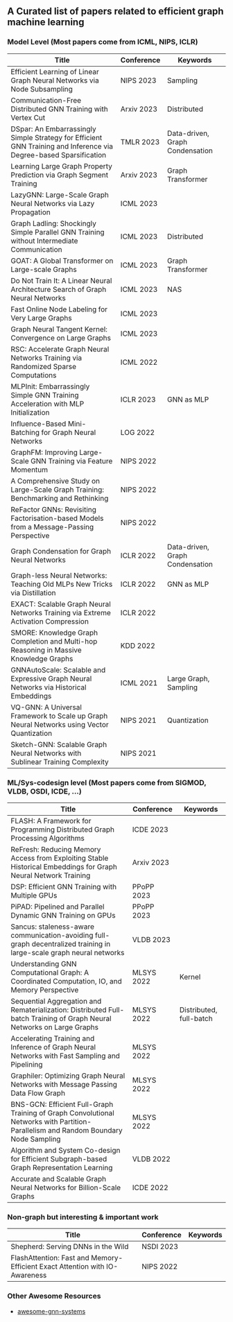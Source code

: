 ## A Curated list of papers related to efficient graph machine learning


### Model Level (Most papers come from ICML, NIPS, ICLR)
| **Title**                                                                                 | **Conference** | **Keywords**          |
|-------------------------------------------------------------------------------------------|----------------|-----------------------|
| Efficient Learning of Linear Graph Neural Networks via Node Subsampling                   | NIPS 2023      | Sampling              |
| Communication-Free Distributed GNN Training with Vertex Cut                               | Arxiv 2023     | Distributed           |
| DSpar: An Embarrassingly Simple Strategy for Efficient GNN Training and Inference via Degree-based Sparsification | TMLR 2023 | Data-driven, Graph Condensation|
| Learning Large Graph Property Prediction via Graph Segment Training                       | Arxiv 2023     | Graph Transformer     |
| LazyGNN: Large-Scale Graph Neural Networks via Lazy Propagation                           | ICML 2023      |                       |
| Graph Ladling: Shockingly Simple Parallel GNN Training without Intermediate Communication | ICML 2023      | Distributed           |
| GOAT: A Global Transformer on Large-scale Graphs                                          | ICML 2023      | Graph Transformer     |
| Do Not Train It: A Linear Neural Architecture Search of Graph Neural Networks             | ICML 2023      | NAS                   |
| Fast Online Node Labeling for Very Large Graphs                                           | ICML 2023      |                       |
| Graph Neural Tangent Kernel: Convergence on Large Graphs                                  | ICML 2023      |                       |
| RSC: Accelerate Graph Neural Networks Training via Randomized Sparse Computations         | ICML 2022      |                       | 
| MLPInit: Embarrassingly Simple GNN Training Acceleration with MLP Initialization          | ICLR 2023      | GNN as MLP            |
| Influence-Based Mini-Batching for Graph Neural Networks       | LOG 2022 | | 
| GraphFM: Improving Large-Scale GNN Training via Feature Momentum                          | NIPS 2022      |                       |
| A Comprehensive Study on Large-Scale Graph Training: Benchmarking and Rethinking | NIPS 2022 | |
| ReFactor GNNs: Revisiting Factorisation-based Models from a Message-Passing Perspective | NIPS 2022 | |
| Graph Condensation for Graph Neural Networks                                              | ICLR 2022      | Data-driven, Graph Condensation |
|Graph-less Neural Networks: Teaching Old MLPs New Tricks via Distillation                  | ICLR 2022      | GNN as MLP            |
| EXACT: Scalable Graph Neural Networks Training via Extreme Activation Compression         | ICLR 2022      |                       | 
| SMORE: Knowledge Graph Completion and Multi-hop Reasoning in Massive Knowledge Graphs | KDD 2022 | | 
| GNNAutoScale: Scalable and Expressive Graph Neural Networks via Historical Embeddings      | ICML 2021      | Large Graph, Sampling |
| VQ-GNN: A Universal Framework to Scale up Graph Neural Networks using Vector Quantization | NIPS 2021      | Quantization          |
| Sketch-GNN: Scalable Graph Neural Networks with Sublinear Training Complexity             | NIPS 2021      |                       |





### ML/Sys-codesign level (Most papers come from SIGMOD, VLDB, OSDI, ICDE, ...)

| **Title**                                                                                 | **Conference** | **Keywords**          |
|-------------------------------------------------------------------------------------------|----------------|-----------------------|
|FLASH: A Framework for Programming Distributed Graph Processing Algorithms                 | ICDE 2023      |                       |   
| ReFresh: Reducing Memory Access from Exploiting Stable Historical Embeddings for Graph Neural Network Training | Arxiv 2023 | |
| DSP: Efficient GNN Training with Multiple GPUs                                            | PPoPP 2023     |                       |
| PiPAD: Pipelined and Parallel Dynamic GNN Training on GPUs                                | PPoPP 2023     |                       |
| Sancus: staleness-aware communication-avoiding full-graph decentralized training in large-scale graph neural networks | VLDB 2023  | |
| Understanding GNN Computational Graph: A Coordinated Computation, IO, and Memory Perspective| MLSYS 2022   | Kernel                |
| Sequential Aggregation and Rematerialization: Distributed Full-batch Training of Graph Neural Networks on Large Graphs | MLSYS 2022 | Distributed, full-batch | 
| Accelerating Training and Inference of Graph Neural Networks with Fast Sampling and Pipelining | MLSYS 2022 |                      | 
| Graphiler: Optimizing Graph Neural Networks with Message Passing Data Flow Graph          | MLSYS 2022     |                       | 
| BNS-GCN: Efficient Full-Graph Training of Graph Convolutional Networks with Partition-Parallelism and Random Boundary Node Sampling | MLSYS 2022 | |
| Algorithm and System Co-design for Efficient Subgraph-based Graph Representation Learning | VLDB 2022      |                       |
| Accurate and Scalable Graph Neural Networks for Billion-Scale Graphs                      | ICDE 2022      |                       |


### Non-graph but interesting & important work
| **Title**                                                                                 | **Conference** | **Keywords**          |
|-------------------------------------------------------------------------------------------|----------------|-----------------------|
| Shepherd: Serving DNNs in the Wild                                                        | NSDI 2023      |                       |
| FlashAttention: Fast and Memory-Efficient Exact Attention with IO-Awareness               | NIPS 2022      |                       |


### Other Awesome Resources

* [awesome-gnn-systems](https://github.com/chwan1016/awesome-gnn-systems)
